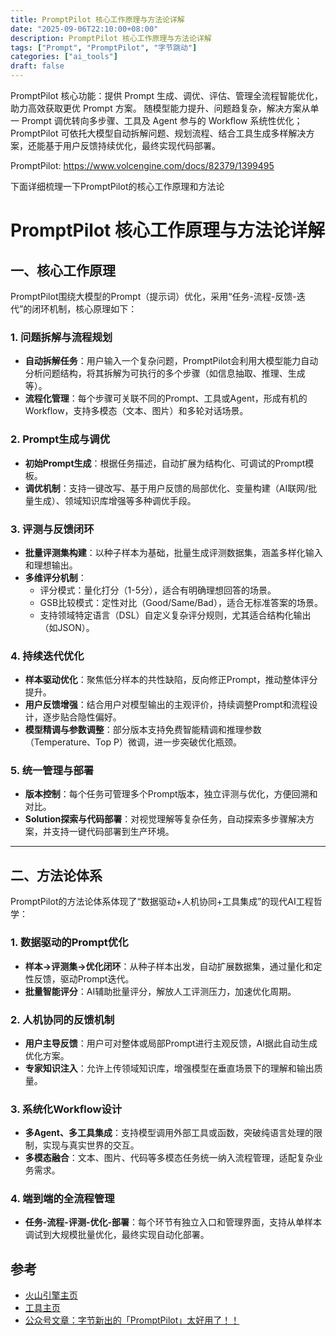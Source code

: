 ```yaml
---
title: PromptPilot 核心工作原理与方法论详解
date: "2025-09-06T22:10:00+08:00"
description: PromptPilot 核心工作原理与方法论详解
tags: ["Prompt", "PromptPilot", "字节跳动"]
categories: ["ai_tools"]
draft: false
---
```




PromptPilot 核心功能：提供 Prompt 生成、调优、评估、管理全流程智能优化，助力高效获取更优 Prompt 方案。
随模型能力提升、问题趋复杂，解决方案从单一 Prompt 调优转向多步骤、工具及 Agent 参与的 Workflow 系统性优化；PromptPilot 可依托大模型自动拆解问题、规划流程、结合工具生成多样解决方案，还能基于用户反馈持续优化，最终实现代码部署。

PromptPilot: <https://www.volcengine.com/docs/82379/1399495>

下面详细梳理一下PromptPilot的核心工作原理和方法论

# PromptPilot 核心工作原理与方法论详解

## 一、核心工作原理

PromptPilot围绕大模型的Prompt（提示词）优化，采用“任务-流程-反馈-迭代”的闭环机制，核心原理如下：

### 1. 问题拆解与流程规划

- **自动拆解任务**：用户输入一个复杂问题，PromptPilot会利用大模型能力自动分析问题结构，将其拆解为可执行的多个步骤（如信息抽取、推理、生成等）。
- **流程化管理**：每个步骤可关联不同的Prompt、工具或Agent，形成有机的Workflow，支持多模态（文本、图片）和多轮对话场景。

### 2. Prompt生成与调优

- **初始Prompt生成**：根据任务描述，自动扩展为结构化、可调试的Prompt模板。
- **调优机制**：支持一键改写、基于用户反馈的局部优化、变量构建（AI联网/批量生成）、领域知识库增强等多种调优手段。

### 3. 评测与反馈闭环

- **批量评测集构建**：以种子样本为基础，批量生成评测数据集，涵盖多样化输入和理想输出。
- **多维评分机制**：
  - 评分模式：量化打分（1-5分），适合有明确理想回答的场景。
  - GSB比较模式：定性对比（Good/Same/Bad），适合无标准答案的场景。
  - 支持领域特定语言（DSL）自定义复杂评分规则，尤其适合结构化输出（如JSON）。

### 4. 持续迭代优化

- **样本驱动优化**：聚焦低分样本的共性缺陷，反向修正Prompt，推动整体评分提升。
- **用户反馈增强**：结合用户对模型输出的主观评价，持续调整Prompt和流程设计，逐步贴合隐性偏好。
- **模型精调与参数调整**：部分版本支持免费智能精调和推理参数（Temperature、Top P）微调，进一步突破优化瓶颈。

### 5. 统一管理与部署

- **版本控制**：每个任务可管理多个Prompt版本，独立评测与优化，方便回溯和对比。
- **Solution探索与代码部署**：对视觉理解等复杂任务，自动探索多步骤解决方案，并支持一键代码部署到生产环境。

---

## 二、方法论体系

PromptPilot的方法论体系体现了“数据驱动+人机协同+工具集成”的现代AI工程哲学：

### 1. 数据驱动的Prompt优化

- **样本→评测集→优化闭环**：从种子样本出发，自动扩展数据集，通过量化和定性反馈，驱动Prompt迭代。
- **批量智能评分**：AI辅助批量评分，解放人工评测压力，加速优化周期。

### 2. 人机协同的反馈机制

- **用户主导反馈**：用户可对整体或局部Prompt进行主观反馈，AI据此自动生成优化方案。
- **专家知识注入**：允许上传领域知识库，增强模型在垂直场景下的理解和输出质量。

### 3. 系统化Workflow设计

- **多Agent、多工具集成**：支持模型调用外部工具或函数，突破纯语言处理的限制，实现与真实世界的交互。
- **多模态融合**：文本、图片、代码等多模态任务统一纳入流程管理，适配复杂业务需求。

### 4. 端到端的全流程管理

- **任务-流程-评测-优化-部署**：每个环节有独立入口和管理界面，支持从单样本调试到大规模批量优化，最终实现自动化部署。

## 参考

- [火山引擎主页](https://www.volcengine.com/docs/82379/1399495)
- [工具主页](https://promptpilot.volcengine.com)
- [公众号文章：字节新出的「PromptPilot」太好用了！！](https://mp.weixin.qq.com/s?__biz=MzI4MjUyNTg1OQ==&mid=2247559008&idx=1&sn=3f1c94bf733be1e7d72312cb6abc9289&scene=21&poc_token=HCVAvGij--wDJwjZu3jsAAjsyo3t1jtqvF9QKxkL)
